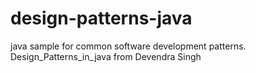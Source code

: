 # design-patterns-java
java sample for common software development patterns. Design_Patterns_in_java from Devendra Singh
